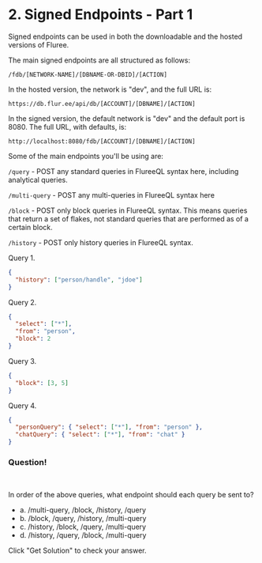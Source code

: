 # 2. Signed Endpoints - Part 1

Signed endpoints can be used in both the downloadable and the hosted versions of Fluree.

The main signed endpoints are all structured as follows:

```http
/fdb/[NETWORK-NAME]/[DBNAME-OR-DBID]/[ACTION]
```

In the hosted version, the network is "dev", and the full URL is:

```http
https://db.flur.ee/api/db/[ACCOUNT]/[DBNAME]/[ACTION]
```

In the signed version, the default network is "dev" and the default port is 8080. The full URL, with defaults, is:

```http
http://localhost:8080/fdb/[ACCOUNT]/[DBNAME]/[ACTION]
```

Some of the main endpoints you'll be using are:

`/query` - POST any standard queries in FlureeQL syntax here, including analytical queries.

`/multi-query` - POST any multi-queries in FlureeQL syntax here

`/block` - POST only block queries in FlureeQL syntax. This means queries that return a set of flakes, not standard queries that are performed as of a certain block.

`/history` - POST only history queries in FlureeQL syntax.

Query 1.

```json
{
  "history": ["person/handle", "jdoe"]
}
```

Query 2.

```json
{
  "select": ["*"],
  "from": "person",
  "block": 2
}
```

Query 3.

```json
{
  "block": [3, 5]
}
```

Query 4.

```json
{
  "personQuery": { "select": ["*"], "from": "person" },
  "chatQuery": { "select": ["*"], "from": "chat" }
}
```

<div class="challenge">
<h3>Question!</h3>
<br/>
<p>In order of the above queries, what endpoint should each query be sent to?</p>
<ul>
    <li>a. /multi-query, /block, /history, /query </li>
    <li>b.  /block, /query, /history,  /multi-query </li>
    <li>c. /history, /block, /query,  /multi-query</li>
    <li>d. /history, /query, /block,  /multi-query</li>
</ul>
<p>Click "Get Solution" to check your answer. </p>
</div>
<br/>
<br/>
